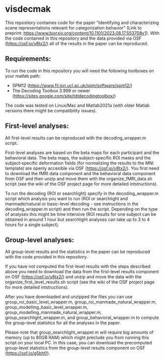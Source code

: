 # visdecmak
This repository containes code for the paper "Identifying and characterizing scene
representations relevant for categorization behavior” (Link to preprint: https://www.biorxiv.org/content/10.1101/2023.08.17.553708v1). With the code contained in this repository and the data provided via OSF (https://osf.io/y8tx2/) all of the results in the paper can be reproduced. 

## Requirements: 

To run the code in this repository you will need the following toolboxes on your matlab path: 

- SPM12 (https://www.fil.ion.ucl.ac.uk/spm/software/spm12/)
- The Decoding Toolbox 3.999 or newer (https://sites.google.com/site/tdtdecodingtoolbox/) 

The code was tested on Linux/Mac and Matlab2021a (with older Matlab versions there might be compatibility issues). 

## First-level analyses:

All first-level results can be reproduced with the decoding_wrapper.m script. 

First-level analyses are based on the beta maps for each participant and the behavioral data. The beta maps, the subject-specific ROI masks and the subject-specific deformation fields (for normalizing the results to the MNI template) are openly accesible via OSF (https://osf.io/y8tx2/). You first need to download the fMRI data component and the behavioral data component from OSF and then unzip and move them with the organize_fMRI_data.sh script (see the wiki of the OSF project page for more detailed intstructions). 

To run the decoding (ROI or searchlight) specify in the decoding_wrapper.m script which analysis you want to run (ROI or searchlight and manmade/natural or basic-level decoding - see instructions in the decoding_wrapper.m script) and then run the script.
Depending on the type of analyses this might be time intensive (ROI results for one subject can be obtained in around 1 hour but searchlight analyses can take up to 3 to 4 hours for a single subject). 

## Group-level analyses: 

All group-level results and the statistics in the paper can be reproduced with the code provided in this repository.  

If you have not computed the first-level results with the steps described above you need to download the data from the first-level results component on OSF (https://osf.io/y8tx2/) and unzip and move the data with the organize_first_level_results.sh script (see the wiki of the OSF project page for more detailed intstructions). 

After you have downloaded and unzipped the files you can use group_roi_basic_level_wrapper.m, group_roi_manmade_natural_wrapper.m, group_modelling_basic_level_wrapper.m, group_modelling_manmade_natural_wrapper.m, group_searchlight_wrapper.m, and group_behavioral_wrapper.m to compute the group-level statistics for all the analyses in the paper. 

Please note that group_searchlight_wrapper.m will require big amounts of memory (up to 80GB RAM) which might preclude you from running this script on your local PC. 
In this case, you can download the precomputed group-level statistics from the group-level results component on OSF (https://osf.io/g5bhf/). 
